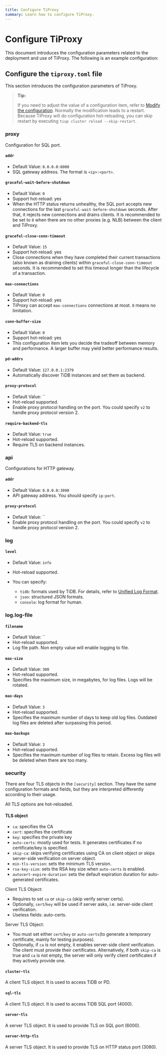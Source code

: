 ```yaml
---
title: Configure TiProxy
summary: Learn how to configure TiProxy.
---
```


# Configure TiProxy

This document introduces the configuration parameters related to the deployment and use of TiProxy. The following is an example configuration:

## Configure the `tiproxy.toml` file

This section introduces the configuration parameters of TiProxy.

> **Tip:**
>
> If you need to adjust the value of a configuration item, refer to [Modify the configuration](/maintain-tidb-using-tiup.md#modify-the-configuration). Normally the modification leads to a restart. Because TiProxy will do configuration hot-reloading, you can skip restart by executing `tiup cluster reload --skip-restart`.

### proxy

Configuration for SQL port.

#### `addr`

+ Default Value: `0.0.0.0:6000`
+ SQL gateway address. The format is `<ip>:<port>`.

#### `graceful-wait-before-shutdown`

+ Default Value: `0`
+ Support hot-reload: yes
+ When the HTTP status returns unhealthy, the SQL port accepts new connections for the last `graceful-wait-before-shutdown` seconds. After that, it rejects new connections and drains clients. It is recommended to be set to `0` when there are no other proxies (e.g. NLB) between the client and TiProxy.

#### `graceful-close-conn-timeout`

+ Default Value: `15`
+ Support hot-reload: yes
+ Close connections when they have completed their current transactions (also known as draining clients) within `graceful-close-conn-timeout` seconds. It is recommended to set this timeout longer than the lifecycle of a transaction.

#### `max-connections`

+ Default Value: `0`
+ Support hot-reload: yes
+ TiProxy can accept `max-connections` connections at most. `0` means no limitation.

#### `conn-buffer-size`

+ Default Value: `0`
+ Support hot-reload: yes
+ This configuration item lets you decide the tradeoff between memory and performance. A larger buffer may yield better performance results.

#### `pd-addrs`

+ Default Value: `127.0.0.1:2379`
+ Automatically discover TiDB instances and set them as backend.

#### `proxy-protocol`

+ Default Value: ``
+ Hot-reload supported.
+ Enable proxy protocol handling on the port. You could specify `v2` to handle proxy protocol version 2.

#### `require-backend-tls`

+ Default Value: `true`
+ Hot-reload supported.
+ Require TLS on backend instances.

### api

Configurations for HTTP gateway.

#### `addr`

+ Default Value: `0.0.0.0:3090`
+ API gateway address. You should specify `ip:port`.

#### `proxy-protocol`

+ Default Value: ``
+ Enable proxy protocol handling on the port. You could specify `v2` to handle proxy protocol version 2.

### log

#### `level`

+ Default Value: `info`
+ Hot-reload supported.
+ You can specify:

    + `tidb`: formats used by TiDB. For details, refer to [Unified Log Format](https://github.com/tikv/rfcs/blob/master/text/0018-unified-log-format.md).
    + `json`: structured JSON formats.
    + `console`: log format for human.

### log.log-file

#### `filename`

+ Default Value: ``
+ Hot-reload supported.
+ Log file path. Non empty value will enable logging to file.

#### `max-size`

+ Default Value: `300`
+ Hot-reload supported.
+ Specifies the maximum size, in megabytes, for log files. Logs will be rotated.

#### `max-days`

+ Default Value: `3`
+ Hot-reload supported.
+ Specifies the maximum number of days to keep old log files. Outdated log files are deleted after surpassing this period.

#### `max-backups`

+ Default Value: `3`
+ Hot-reload supported.
+ Specifies the maximum number of log files to retain. Excess log files will be deleted when there are too many.

### security

There are four TLS objects in the `[security]` section. They have the same configuration formats and fields, but they are interpreted differently according to their usage.

All TLS options are hot-reloaded.

#### TLS object

+ `ca`: specifies the CA
+ `cert`: specifies the certificate
+ `key`: specifies the private key
+ `auto-certs`: mostly used for tests. It generates certificates if no certificate/key is specified.
+ `skip-ca`: skips verifying certificates using CA on client object or skips server-side verification on server object.
+ `min-tls-version`: sets the minimum TLS version.
+ `rsa-key-size`: sets the RSA key size when `auto-certs` is enabled.
+ `autocert-expire-duration`: sets the default expiration duration for auto-generated certificates.

Client TLS Object:

- Requires to set `ca` or `skip-ca` (skip verify server certs).
- Optionally, `cert`/`key` will be used if server asks, i.e. server-side client verification.
- Useless fields: auto-certs.

Server TLS Object:

+ You must set either `cert`/`key` or `auto-certs`(to generate a temporary certificate, mainly for testing purposes).
+ Optionally, if `ca` is not empty, it enables server-side client verification. The client must provide their certificates. Alternatively, if both `skip-ca` is true and `ca` is not empty, the server will only verify client certificates if they actively provide one.

#### `cluster-tls`

A client TLS object. It is used to access TiDB or PD.

#### `sql-tls`

A client TLS object. It is used to access TiDB SQL port (4000).

#### `server-tls`

A server TLS object. It is used to provide TLS on SQL port (6000).

#### `server-http-tls`

A server TLS object. It is used to provide TLS on HTTP status port (3080).
